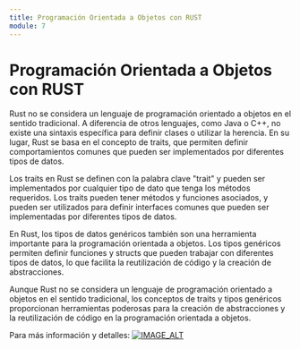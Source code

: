 ```yaml
---
title: Programación Orientada a Objetos con RUST
module: 7
---
```

# Programación Orientada a Objetos con RUST

Rust no se considera un lenguaje de programación orientado a objetos en el sentido tradicional. A diferencia de otros lenguajes, como Java o C++, no existe una sintaxis específica para definir clases o utilizar la herencia. En su lugar, Rust se basa en el concepto de traits, que permiten definir comportamientos comunes que pueden ser implementados por diferentes tipos de datos.

Los traits en Rust se definen con la palabra clave "trait" y pueden ser implementados por cualquier tipo de dato que tenga los métodos requeridos. Los traits pueden tener métodos y funciones asociados, y pueden ser utilizados para definir interfaces comunes que pueden ser implementadas por diferentes tipos de datos.

En Rust, los tipos de datos genéricos también son una herramienta importante para la programación orientada a objetos. Los tipos genéricos permiten definir funciones y structs que pueden trabajar con diferentes tipos de datos, lo que facilita la reutilización de código y la creación de abstracciones.

Aunque Rust no se considera un lenguaje de programación orientado a objetos en el sentido tradicional, los conceptos de traits y tipos genéricos proporcionan herramientas poderosas para la creación de abstracciones y la reutilización de código en la programación orientada a objetos.


Para más información y detalles:
[![IMAGE_ALT](https://img.youtube.com/vi/yCeaQte_f8s/0.jpg)](https://www.youtube.com/watch?v=yCeaQte_f8s&list=PLnf2S4I9w85P-zimbgpCWJlTJZnY_4TmX&index=7)
